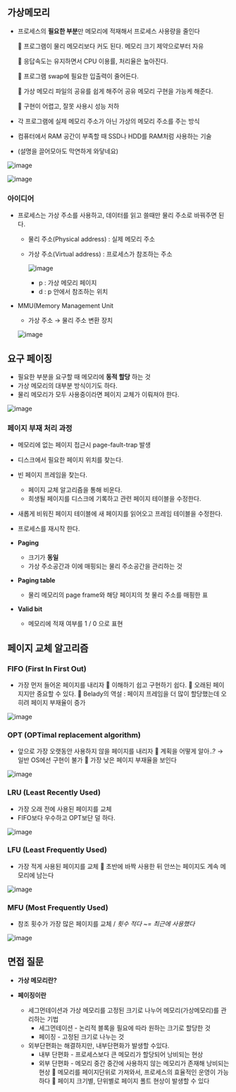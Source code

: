## 가상메모리

- 프로세스의 **필요한 부분**만 메모리에 적재해서 프로세스 사용량을 줄인다

  🔵 프로그램이 물리 메모리보다 커도 된다. 메모리 크기 제약으로부터 자유

  🔵 응답속도는 유지하면서 CPU 이용률, 처리율은 높아진다.

  🔵 프로그램 swap에 필요한 입출력이 줄어든다.

  🔵 가상 메모리 파일의 공유를 쉽게 해주어 공유 메모리 구현을 가능케 해준다.

  🔴 구현이 어렵고, 잘못 사용시 성능 저하

- 각 프로그램에 실제 메모리 주소가 아닌 가상의 메모리 주소를 주는 방식
- 컴퓨터에서 RAM 공간이 부족할 때 SSD나 HDD를 RAM처럼 사용하는 기술
- (설명을 끌어모아도 막연하게 와닿네요)

![image](https://user-images.githubusercontent.com/43740455/144388224-dc26754b-e367-48b6-a682-9456f05364f5.png)

![image](https://user-images.githubusercontent.com/43740455/144388236-df373fa8-4ff5-421d-9438-f56c96a2eeb0.png)

### 아이디어

- 프로세스는 가상 주소를 사용하고, 데이터를 읽고 쓸때만 물리 주소로 바꿔주면 된다.

  - 물리 주소(Physical address) : 실제 메모리 주소
  - 가상 주소(Virtual address) : 프로세스가 참조하는 주소

    ![image](https://user-images.githubusercontent.com/43740455/144388254-56bc72ce-6712-40b9-8008-1b13c7a8ff3b.png)
    - p : 가상 메모리 페이지
    - d : p 안에서 참조하는 위치

- MMU(Memory Management Unit
  - 가상 주소 → 물리 주소 변환 장치

  ![image](https://user-images.githubusercontent.com/43740455/144388272-9ade2091-12d2-4108-86ec-958106011fb6.png)

## 요구 페이징

- 필요한 부분을 요구할 때 메모리에 **동적 할당** 하는 것
- 가상 메모리의 대부분 방식이기도 하다.
- 물리 메모리가 모두 사용중이라면 페이지 교체가 이뤄져야 한다.

![image](https://user-images.githubusercontent.com/43740455/144388294-af0ebeef-5c54-4c1e-bade-65675c9365d7.png)

### 페이지 부재 처리 과정

- 메모리에 없는 페이지 접근시 page-fault-trap 발생
- 디스크에서 필요한 페이지 위치를 찾는다.
- 빈 페이지 프레임을 찾는다.
  - 페이지 교체 알고리즘을 통해 비운다.
  - 희생될 페이지를 디스크에 기록하고 관련 페이지 테이블을 수정한다.
- 새롭게 비워진 페이지 테이블에 새 페이지를 읽어오고 프레임 테이블을 수정한다.
- 프로세스를 재시작 한다.

- **Paging**
  - 크기가 **동일**
  - 가상 주소공간과 이에 매핑되는 물리 주소공간을 관리하는 것
- **Paging table**
  - 물리 메모리의 page frame와 해당 페이지의 첫 물리 주소를 매핑한 표
- **Valid bit**
  - 메모리에 적재 여부를 1 / 0 으로 표현

## 페이지 교체 알고리즘

### FIFO (First In First Out)

- 가장 먼저 들어온 페이지를 내리자
  🔵 이해하기 쉽고 구현하기 쉽다.
  🔴 오래된 페이지지만 중요할 수 있다.
  🔴 Belady의 역설 : 페이지 프레임을 더 많이 할당했는데 오히려 페이지 부재율이 증가

![image](https://user-images.githubusercontent.com/43740455/144388318-cdcf64df-ac4e-4987-870d-647486d15682.png)

### OPT (OPTimal replacement algorithm)

- 앞으로 가장 오랫동안 사용하지 않을 페이지를 내리자
  🔵 계획을 어떻게 알아..? → 일반 OS에선 구현이 불가
  🔴 가장 낮은 페이지 부재율을 보인다

![image](https://user-images.githubusercontent.com/43740455/144388331-21bf3ba9-5932-41c8-baa5-7da6608e48d4.png)

### LRU (Least Recently Used)

- 가장 오래 전에 사용된 페이지를 교체
- FIFO보다 우수하고 OPT보단 덜 하다.

![image](https://user-images.githubusercontent.com/43740455/144388342-8ed65678-11de-4a0b-a1eb-389fd6c7f981.png)

### LFU (Least Frequently Used)

- 가장 적게 사용된 페이지를 교체
  🔴 초반에 바짝 사용한 뒤 안쓰는 페이지도 계속 메모리에 남는다

![image](https://user-images.githubusercontent.com/43740455/144388356-b8bb2717-0264-4f59-9a7c-70401d307422.png)

### MFU (Most Frequently Used)

- 참조 횟수가 가장 많은 페이지를 교체 / _횟수 적다 ~= 최근에 사용했다_

![image](https://user-images.githubusercontent.com/43740455/144388379-9bb81b67-3075-4107-8998-aa9f9d3bf0a1.png)

## 면접 질문

- **가상 메모리란?**

- **페이징이란**
  - 세그먼테이션과 가상 메모리를 고정된 크기로 나누어 메모리(가상메모리)를 관리하는 기법
    - 세그먼테이션 - 논리적 블록을 필요에 따라 원하는 크기로 할당한 것
    - 페이징 - 고정된 크기로 나누는 것
  - 외부단편화는 해결하지만, 내부단편화가 발생할 수있다.
    - 내부 단편화 - 프로세스보다 큰 메모리가 할당되어 낭비되는 현상
    - 외부 단편화 - 메모리 중간 중간에 사용하지 않는 메모리가 존재해 낭비되는 현상
  🔵 메모리를 페이지단위로 가져와서, 프로세스의 효율적인 운영이 가능하다
  🔴 페이지 크기별, 단위별로 페이지 폴트 현상이 발생할 수 있다
